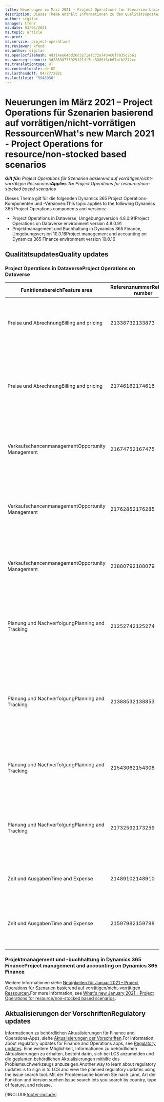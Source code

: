 ```yaml
---
title: Neuerungen im März 2021 – Project Operations für Szenarien basierend auf vorrätigen/nicht-vorrätigen Ressourcen
description: Dieses Thema enthält Informationen zu den Qualitätsupdates, die in der März 2021-Veröffentlichung von Project Operations für Szenarien basierend auf vorrätigen/nicht vorrätigen Ressourcen verfügbar sind.
author: sigitac
manager: tfehr
ms.date: 03/03/2021
ms.topic: article
ms.prod: ''
ms.service: project-operations
ms.reviewer: kfend
ms.author: sigitac
ms.openlocfilehash: 4d114ee64bd26d3271a1c72a7404c0f7035c2b61
ms.sourcegitcommit: 3d78338773929121d17ec3386f6cb67bfb2272cc
ms.translationtype: HT
ms.contentlocale: de-DE
ms.lasthandoff: 04/27/2021
ms.locfileid: "5948058"
---
```

# <a name="whats-new-march-2021---project-operations-for-resourcenon-stocked-based-scenarios"></a><span data-ttu-id="321c6-103">Neuerungen im März 2021 – Project Operations für Szenarien basierend auf vorrätigen/nicht-vorrätigen Ressourcen</span><span class="sxs-lookup"><span data-stu-id="321c6-103">What's new March 2021 - Project Operations for resource/non-stocked based scenarios</span></span>

<span data-ttu-id="321c6-104">_**Gilt für:** Project Operations für Szenarien basierend auf vorrätigen/nicht-vorrätigen Ressourcen_</span><span class="sxs-lookup"><span data-stu-id="321c6-104">_**Applies To:** Project Operations for resource/non-stocked based scenarios_</span></span>

<span data-ttu-id="321c6-105">Dieses Thema gilt für die folgenden Dynamics 365 Project Operations-Komponenten und -Versionen:</span><span class="sxs-lookup"><span data-stu-id="321c6-105">This topic applies to the following Dynamics 365 Project Operations components and versions:</span></span>

- <span data-ttu-id="321c6-106">Project Operations in Dataverse, Umgebungsversion 4.8.0.91</span><span class="sxs-lookup"><span data-stu-id="321c6-106">Project Operations on Dataverse environment version 4.8.0.91</span></span> 
- <span data-ttu-id="321c6-107">Projektmanagement und Buchhaltung in Dynamics 365 Finance, Umgebungsversion 10.0.16</span><span class="sxs-lookup"><span data-stu-id="321c6-107">Project management and accounting on Dynamics 365 Finance environment version 10.0.16</span></span> 

## <a name="quality-updates"></a><span data-ttu-id="321c6-108">Qualitätsupdates</span><span class="sxs-lookup"><span data-stu-id="321c6-108">Quality updates</span></span>

### <a name="project-operations-on-dataverse"></a><span data-ttu-id="321c6-109">Project Operations in Dataverse</span><span class="sxs-lookup"><span data-stu-id="321c6-109">Project Operations on Dataverse</span></span>


| <span data-ttu-id="321c6-110">**Funktionsbereich**</span><span class="sxs-lookup"><span data-stu-id="321c6-110">**Feature area**</span></span> | <span data-ttu-id="321c6-111">**Referenznummer**</span><span class="sxs-lookup"><span data-stu-id="321c6-111">**Reference number**</span></span> | <span data-ttu-id="321c6-112">**Qualitätsupdate**</span><span class="sxs-lookup"><span data-stu-id="321c6-112">**Quality update**</span></span> |
| --- | --- | --- |
| <span data-ttu-id="321c6-113">Preise und Abrechnung</span><span class="sxs-lookup"><span data-stu-id="321c6-113">Billing and pricing</span></span> | <span data-ttu-id="321c6-114">2133873</span><span class="sxs-lookup"><span data-stu-id="321c6-114">2133873</span></span> | <span data-ttu-id="321c6-115">Das Problem bei der Anzeige des Währungssymbols für **Verkaufspreis pro Einheit** im Raster **Kostenschätzungen** wurde behoben.</span><span class="sxs-lookup"><span data-stu-id="321c6-115">Fixed the display of **Unit Sales Price** currency symbol in the **Expense Estimates** grid.</span></span> |
| <span data-ttu-id="321c6-116">Preise und Abrechnung</span><span class="sxs-lookup"><span data-stu-id="321c6-116">Billing and pricing</span></span> | <span data-ttu-id="321c6-117">2174616</span><span class="sxs-lookup"><span data-stu-id="321c6-117">2174616</span></span> | <span data-ttu-id="321c6-118">Erhält ein Angebot den Zuschlag, wird auf die benutzerdefinierte Preisliste des Vertrags in den Detaisl der Vertragszeilen verwiesen, die aus dem Angebot übernommen werden.</span><span class="sxs-lookup"><span data-stu-id="321c6-118">When a quote is won, the contract custom pricelist is referenced on contract line details that are copied from the quote.</span></span> |
| <span data-ttu-id="321c6-119">Verkaufschancenmanagement</span><span class="sxs-lookup"><span data-stu-id="321c6-119">Opportunity Management</span></span> | <span data-ttu-id="321c6-120">2167475</span><span class="sxs-lookup"><span data-stu-id="321c6-120">2167475</span></span> | <span data-ttu-id="321c6-121">Fester Steuerbetrag in der Korrekturrechnung, aus dem ein nicht abgerechneter tatsächlicher Eintrag hervorgegangen ist.</span><span class="sxs-lookup"><span data-stu-id="321c6-121">Fixed tax amount in the correction invoice that originated an unbilled actual entry.</span></span> |
| <span data-ttu-id="321c6-122">Verkaufschancenmanagement</span><span class="sxs-lookup"><span data-stu-id="321c6-122">Opportunity Management</span></span> | <span data-ttu-id="321c6-123">2176285</span><span class="sxs-lookup"><span data-stu-id="321c6-123">2176285</span></span> | <span data-ttu-id="321c6-124">Der Steuerbetrag darf nicht aus den Details des Kaufvertrags/der Angebotszeile in die Details des Kostenvertrags/der Angebotszeile übernommen werden.</span><span class="sxs-lookup"><span data-stu-id="321c6-124">Tax amount must not be copied from sales contract/quote line details to cost contract/quote line details.</span></span> |
| <span data-ttu-id="321c6-125">Verkaufschancenmanagement</span><span class="sxs-lookup"><span data-stu-id="321c6-125">Opportunity Management</span></span> | <span data-ttu-id="321c6-126">2188079</span><span class="sxs-lookup"><span data-stu-id="321c6-126">2188079</span></span> | <span data-ttu-id="321c6-127">Für Verträge, die nicht arbeitsbezogen sind, darf keine geteilte Abrechnungsregel erstellt werden.</span><span class="sxs-lookup"><span data-stu-id="321c6-127">Split billing rule must not be created for contracts that are not work-based.</span></span> |
| <span data-ttu-id="321c6-128">Planung und Nachverfolgung</span><span class="sxs-lookup"><span data-stu-id="321c6-128">Planning and Tracking</span></span> | <span data-ttu-id="321c6-129">2125274</span><span class="sxs-lookup"><span data-stu-id="321c6-129">2125274</span></span> | <span data-ttu-id="321c6-130">**Zuordnung für Duales Schreiben**-Attribut für **Zuordnen des Projektstartdatums** von **msdyn\_taskearlieststart** auf **msdyn\_actualstart** aktualisiert.</span><span class="sxs-lookup"><span data-stu-id="321c6-130">**Project Dual Write Map** attribute for **Project Start Date Mapping** updated from **msdyn\_taskearlieststart** to **msdyn\_actualstart**.</span></span> |
| <span data-ttu-id="321c6-131">Planung und Nachverfolgung</span><span class="sxs-lookup"><span data-stu-id="321c6-131">Planning and Tracking</span></span> | <span data-ttu-id="321c6-132">2138853</span><span class="sxs-lookup"><span data-stu-id="321c6-132">2138853</span></span> | <span data-ttu-id="321c6-133">Die Projektkopierfunktion wurde aktualisiert, um sicherzustellen, dass Kostenschätzungspositionen, die auf Aufgaben verweisen, in das Zielprojekt übernommen werden.</span><span class="sxs-lookup"><span data-stu-id="321c6-133">Project copy function updated to ensure expense estimate lines that reference tasks are copied to the destination project.</span></span> |
| <span data-ttu-id="321c6-134">Planung und Nachverfolgung</span><span class="sxs-lookup"><span data-stu-id="321c6-134">Planning and Tracking</span></span> | <span data-ttu-id="321c6-135">2154306</span><span class="sxs-lookup"><span data-stu-id="321c6-135">2154306</span></span> | <span data-ttu-id="321c6-136">Probleme beim Löschen von Kostenschätzungen in Project Operations für ressourcenbasierte Szenarien wurden behoben.</span><span class="sxs-lookup"><span data-stu-id="321c6-136">Fixed issues with deleting expense estimates in Project Operations for resource-based scenarios.</span></span> |
| <span data-ttu-id="321c6-137">Planung und Nachverfolgung</span><span class="sxs-lookup"><span data-stu-id="321c6-137">Planning and Tracking</span></span> | <span data-ttu-id="321c6-138">2173259</span><span class="sxs-lookup"><span data-stu-id="321c6-138">2173259</span></span> | <span data-ttu-id="321c6-139">Die Projektkopierfunktion wurde aktualisiert, um sicherzustellen, dass in bestimmten Szenarien nicht die Fehlermeldung **PSP wird kopiert** erscheint.</span><span class="sxs-lookup"><span data-stu-id="321c6-139">Project copy function updated to ensure it doesn't display **Copying WBS** error message in certain scenarios.</span></span> |
| <span data-ttu-id="321c6-140">Zeit und Ausgaben</span><span class="sxs-lookup"><span data-stu-id="321c6-140">Time and Expense</span></span> | <span data-ttu-id="321c6-141">2148910</span><span class="sxs-lookup"><span data-stu-id="321c6-141">2148910</span></span> | <span data-ttu-id="321c6-142">Anzeigeproblem der Seite **Eintrag bearbeiten** im Raster **Zeiteintrag** wurde behoben.</span><span class="sxs-lookup"><span data-stu-id="321c6-142">Fixed display issue with the **Edit Entry** page in the **Time Entry** grid.</span></span> |
| <span data-ttu-id="321c6-143">Zeit und Ausgaben</span><span class="sxs-lookup"><span data-stu-id="321c6-143">Time and Expense</span></span> | <span data-ttu-id="321c6-144">2159798</span><span class="sxs-lookup"><span data-stu-id="321c6-144">2159798</span></span> | <span data-ttu-id="321c6-145">Engere Steuerung, um sicherzustellen, dass genehmigte Ausgabeneinträge nicht bearbeitet werden können.</span><span class="sxs-lookup"><span data-stu-id="321c6-145">Tightened controls to ensure approved expense entries can't be edited.</span></span> |

### <a name="project-management-and-accounting-on-dynamics-365-finance"></a><span data-ttu-id="321c6-146">Projektmanagement und -buchhaltung in Dynamics 365 Finance</span><span class="sxs-lookup"><span data-stu-id="321c6-146">Project management and accounting on Dynamics 365 Finance</span></span>

<span data-ttu-id="321c6-147">Weitere Informationen siehe [Neuigkeiten für Januar 2021 – Project Operations für Szenarien basierend auf vorrätigen/nicht-vorrätigen Ressourcen](whats-new-jan-2021-resource-based.md).</span><span class="sxs-lookup"><span data-stu-id="321c6-147">For more information, see [What's new January 2021 - Project Operations for resource/non-stocked based scenarios](whats-new-jan-2021-resource-based.md).</span></span>

## <a name="regulatory-updates"></a><span data-ttu-id="321c6-148">Aktualisierungen der Vorschriften</span><span class="sxs-lookup"><span data-stu-id="321c6-148">Regulatory updates</span></span>

<span data-ttu-id="321c6-149">Informationen zu behördlichen Aktualisierungen für Finance and Operations-Apps, siehe [Aktualisierungen der Vorschriften](/dynamics365/finance/localizations/regulatory-updates).</span><span class="sxs-lookup"><span data-stu-id="321c6-149">For information about regulatory updates for Finance and Operations apps, see [Regulatory updates](/dynamics365/finance/localizations/regulatory-updates).</span></span> <span data-ttu-id="321c6-150">Eine weitere Möglichkeit, Informationen zu behördlichen Aktualisierungen zu erhalten, besteht darin, sich bei LCS anzumelden und die geplanten behördlichen Aktualisierungen mithilfe des Problemsuchwerkzeugs anzuzeigen.</span><span class="sxs-lookup"><span data-stu-id="321c6-150">Another way to learn about regulatory updates is to sign in to LCS and view the planned regulatory updates using the issue search tool.</span></span> <span data-ttu-id="321c6-151">Mit der Problemsuche können Sie nach Land, Art der Funktion und Version suchen.</span><span class="sxs-lookup"><span data-stu-id="321c6-151">Issue search lets you search by country, type of feature, and release.</span></span>


[!INCLUDE[footer-include](../includes/footer-banner.md)]